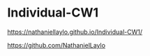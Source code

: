 # Individual-CW1
https://nathaniellaylo.github.io/Individual-CW1/

https://github.com/NathanielLaylo
